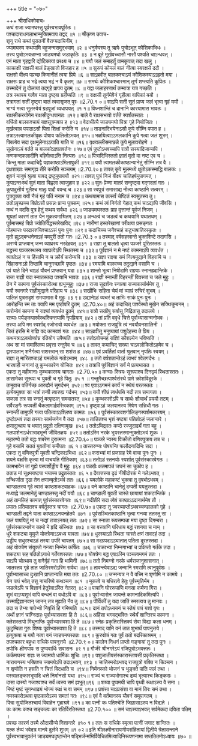 +++
title = "०७०"

+++
श्रीराधिकोवाच-  
कथं राजा ज्यामघस्तु पूर्वस्वभावपूरितः ।  
पश्चादाराधनलाभान्मुक्तिमवाप तद्वद् ॥१ ॥
श्रीकृष्ण उवाच-  
शृणु राधे कथां पुरातनीं वैराग्यदायिनीम् ।  
ज्यामघस्य कथयामि बहुजन्मसमुद्भवाम् ॥२ ॥
धनुर्मघस्य तु ऋषेः पुत्रोऽभूत् कौशिकाभिधः ।  
तस्य पुत्रोऽभवन्नाम्ना जाड्यमघो जडाकृतिः ॥३ ॥
न ब्रूते मूर्खवच्चासौ नासौ पश्यति चाऽन्धवत् ।  
एनं माता गृहद्वारि द्योटिकायां प्ररक्ष्य च ॥४ ॥
ययौ जलं समाहर्तुं ग्रामकूपात् तदा खलु ।  
काकाक्षी राक्षसी बालं प्रेङ्खातो विजहार ह ॥५ ॥
सुरूपं कोमलं बालं नीत्वा स्वरक्षसे ददौ ।  
राक्षसो वीक्ष्य पप्रच्छ किमानीतं त्वया प्रिये ॥६ ॥
साऽब्रवीत् बालकश्चाऽयं कौशिकस्याऽऽहृतो मया ।  
राक्षसः प्राह च भद्रे त्वया भद्रं न वै कृतम् ॥७ ॥
समर्थः कौशिकश्चास्मान् तूर्णं शप्स्यति कूपितः ।  
तस्मादेनं तु दोलायां तद्गृहे प्रापय द्रुतम् ॥८ ॥
यद्वा जलाहरणार्थं तन्मात्रा यत्र गच्छति ।  
तत्र स्थापय गत्वैव माता दृष्ट्वा ग्रहीष्यति ॥९ ॥
राक्षसी तूर्णमेवैनं गृहीत्वा वापिकां ययौ ।  
तत्रागतां सतीं दृष्ट्वा बालं त्ववासृजत् पुरः ॥2.70.१ ०॥
साऽपि सती सुतं प्राप्य जलं भृत्वा गृहं ययौ ।  
भाग्यं मत्वा सुतस्येयं ग्रहपूजां व्यधापयत् ॥१ १॥
विघ्नशान्तिं च दानानि कारयामास भावतः ।  
राक्षसीकरयोगेन राक्षसीदुग्धपानतः ॥१२॥
बाले वै राक्षसभावो वर्तते स्पर्शतस्ततः ।  
वर्धितो बालकश्चायं यज्ञसूत्रमवाप ह ॥१३॥
वेदाधीत्यै जाड्यमघो पित्रा गृहे नियोजितः ।  
मूर्खत्वान्न पपाठाऽसौ पिता शिक्षां करोति च ॥१४॥
ताडनादिभयेनाऽसौ कूपे सीम्नि पपात ह ।  
तत्राऽस्त्यामलकीवृक्षः पोषाय फलितोऽभवत् ॥१५॥
भक्षयित्वाऽऽमलकानि कूपे गत्वा जलं शुभम् ।  
पिबत्येव सदा वृक्षमूलेनाऽऽयाति याति च ॥१६॥
वृक्षवल्लीसमाछन्ने कूपे मूलावरोहणे ।  
सुखेनाऽयं वर्तते च बालकोऽज्ञातवर्तनः ॥१७॥
एवं पुष्टोऽभवच्चापि रात्रौ सस्यादिजान्यपि ।  
कणकन्दफलादीनि बहिर्गत्वाऽत्ति नित्यशः ॥१८॥
पित्रादिभिस्ततो ज्ञातं मृतो वा नष्ट एव च ।  
किन्तु माता कदाचिद्वै यज्ञकाष्ठाऽभिलाषुकी ॥१९॥
ययौ त्वामलकीकाष्ठान्यानेतुं सीम्नि तत्र वै ।  
वृक्षशाखाः समागृह्य तीरे करोति सञ्चयम् ॥2.70.२०॥
तावत् कूपे मूलमध्ये क्षुतोऽकस्माद्धि बालकः ।  
क्षुवनं मानुषं श्रुत्वा यावद् द्रष्टुमुपाययौ ॥२१॥
तावत् पुत्रं निजं वीक्ष्य चातिहर्षमुपागमत् ।  
कूपाऽन्तःस्थं सुतं माता विह्वला त्वाजुहाव ह ॥२२॥
सुतः प्रेम्णा मातरं सन्दृष्ट्वा गद्गदतां गतः ।  
कूपादुत्तीर्य मूलैश्च मातुः पादौ ववन्द च ॥२३॥
सा स्वपुत्रं समासाद्य नीत्वा काष्ठानि सत्वरम् ।  
पुत्रयुक्ता ययौ नैजं गृहं पतिं ननाम च ॥२४॥
कथयामास तत्सर्वं चेष्टितं स्वसुतस्य तु।  
ततोऽपृच्छच्च विप्रोऽसौ प्रसन्नः प्राप्य पुत्रकम् ॥२५॥
कथं त्वं निर्गतो गेहात् कथं चाऽद्यापि जीवसि ।  
कथं न वदसि पुत्र हेतुं कथय सर्वथा ॥२६॥
जाड्यमघस्ततः प्राह वृत्तान्तं पूर्वजं निजम् ।  
श्रूयतां कारणं तात येन मूकत्वमाश्रितम् ॥२७॥
अन्धत्वं च जडत्वं च कथयामि यथातथम् ।  
पूर्वमासमहं विप्रो ज्योतिर्विद्धस्तरेखविद् ॥२८॥
नारीणां हस्तरेखाणां परीक्षया प्रसङ्गतः ।  
मोहमाप्तः परदाररुचिश्चाऽऽसं पुनः पुनः ॥२९॥
कदाचिच्च जनैश्चाहं कटुभाषातिरस्कृतः ।  
मृतो ह्युऽद्बन्धनेनाऽहं यमपुरीं ततो गतः ॥2.70.३ ०॥
तस्माद् वर्षसहस्रान्ते भुक्तशिष्टे तदागसि ।  
अरण्ये प्राप्तवान् जन्म व्याघ्रस्य नरदेहवत् ॥३१ ॥
राज्ञा तु बालतो धृत्वा पञ्जरे पूरितस्ततः ।  
बद्धस्य पञ्जरस्थस्य व्याघ्रत्वेऽपि स्थितस्य च ॥३२॥
पूर्वज्ञानं न मे नष्टं कामनाऽपि व्यवर्धत ।  
व्याघ्रोऽहं न च हिंसामि न च क्रौर्यं करोम्यपि ॥३३ ॥
राज्ञा राज्ञ्या समं नित्यमुद्याने विहरामि च ।  
सिंहासनाऽग्रे तिष्ठामि चानुगच्छामि पृष्ठतः ॥३४॥
रमयामि बालवच्च तदुद्याने वसामि च ।  
एवं याते दिने चाऽहं यौवनं प्राप्तवान् यदा ॥३५॥
शान्तो भूत्वा निषीदामि राज्ञ्याः स्नानह्रदान्तिके ।  
राजा राज्ञी यदा स्नातस्तदा पश्यामि भावतः ॥३६॥
राज्ञी स्नान्तीं विहरन्तीं विवस्त्रां च जले मुहुः ।  
तेन मे कामना पूर्वसंस्कारोत्था ह्यभून्मुहुः ॥३७॥
राजा सुदर्शनः स्नात्वा राज्यकार्यार्थमेव तु ।  
ययौ स्वनगरे राज्ञीमुद्याने परिहाय च ॥३८॥
सखीभिः सहिता चेयं मां व्याघ्रं रुचिरं शुभम् ।  
पालितं पुत्रसदृशं रामयामास वै मुहुः ॥३ ९॥
उद्यानेऽहं व्यचरं च ताभिः साकं पुनः पुनः ।  
आरोहन्ति स्म ताः क्वापि मम पृष्ठोपरि द्रुतम् ॥2.70.४०॥
अहं कदाचित् पार्श्वस्थो मुखेन सक्थिचुम्बनम् ।  
करोम्येवं कामना मे राज्ञ्यां व्यवर्धत द्रुतम् ॥४१॥
रात्रौ सखीषु सर्वासु निद्रितासु तदालये ।  
रात्र्याः पर्यङ्कपार्श्वस्थश्चिन्तयामि नृपप्रियाम् ॥४२॥
तां प्रति ववृधे चित्ते पूर्वाभ्यासान्मनोभवः ।  
तस्या अपि मम स्पर्शाद् रजोभावो व्यवर्धत ॥४३॥
मयोक्ता राजपुत्रि त्वं नवयौवनशालिनी ।  
चित्तं हरसि मे राज्ञि वद कामवशं गतः ॥४४॥
साऽब्रवीत्तु मनुष्यायां पशुदेहस्य ते प्रिय ।  
कथमत्राऽऽवयोर्व्याघ्र रतियोग उपैष्यति ॥४५॥
ततोऽवोचमहं राज्ञि! कौशल्येन भविष्यति ।  
अथ सा मां समाश्लिष्य प्रवृत्ता रन्तुमेव च ॥४६॥
तावत् कयाचिद् सख्या चाऽवलोकितोऽहमेव च ।  
द्वारपालान् शनैर्गत्वा सशस्त्रान् सा शशंस ह ॥४७॥
एवं प्रवर्तितां वार्ता श्रुतवान् नृपतिः स्वयम् ।  
राज्ञा तु मारितश्चाऽहं यमलोकं गतोऽभवम् ॥४८ ॥
ततो वर्षशतान्तेऽहं त्वभवं श्वेतगर्दभः ।  
भारवाही जनानां तु कुम्भकारेण योजितः ॥४९॥
तत्रापि पूर्वविज्ञानं सर्वं मे प्रत्यभासत ।  
एकदा तु महीमानाः कुम्भकारस्य चागताः ॥2.70.५०॥
कन्याः स्त्रियः सुरूपाश्च दिनद्वयं स्थितास्ततः ।  
तासामेका सुरूपा च युवती च गृहे पितुः ॥५ १ ॥
गन्तुमैच्छत्पार्श्वसंस्थे ग्रामे क्रोशविदूरके ।  
तामुवाच पतिर्गच्छ आरुह्यैनं सुगर्दभम् ॥५२॥
श्व एवाऽऽगमनं कार्यं न स्थेयं परतस्ततः ।  
इत्येवमुक्ता सा भर्त्रा तन्वी त्वारुह्य गर्दभम् ॥५३॥
ययौ शीघ्रं त्वर्धपथि नदी तत्र समागता ।  
सजला तत्र सा स्नातुं मत्पृष्ठात् समवातरत् ॥५४॥
कुम्भकारोऽपि च सार्थः शौचार्थं प्रययौ तटम् ।  
सर्वैरङ्गैः रूपवतीं चैकलामार्द्रवस्त्रिकाम् ॥९५॥
दृष्ट्वाऽहं जलपानस्य मिषेण सन्निधौ गतः ।  
स्नान्तीं तामुपरि गत्वा पतित्वाऽऽश्लिष्य कामतः ॥५६॥
पूर्वसंस्कारवशगोलिङ्गस्पर्शमकारयम् ।  
दृष्टोऽभवं तदा तस्याः सार्थजनेन वै तदा ॥५७॥
ताडितश्च भृशं यष्ट्या पतितोऽहं जलान्तरे ।  
क्षणादुत्थाय च भयात् प्रद्रुतो दक्षिणामुखः ॥५८॥
ततोऽभिद्रवतः कण्ठे रज्जुदार्ढ्यं गता बहु ।  
गलपाशेनाऽर्धरात्रादभून्मे जीवितक्षयः ॥५९॥
ततोऽस्मि नरके भूयस्तस्मान्मुक्तोऽभवं शुकः ।  
महारण्ये ततो बद्धः शबरेण दुरात्मना ॥2.70.६०॥
पञ्जरे न्यस्य विक्रीतो वणिक्पुत्राय तत्र च ।  
गृहे वसामि सततं युवतीनां समीपतः ॥६ १॥
तास्तरुण्यः पोषयन्ति फलौदनादिभिः सदा ।  
एकदा तु वणिक्पुत्री युवती चन्द्रिकाऽभिधा ॥६२॥
कराभ्यां मां प्रजग्राह रेमे वाचा पुनः पुनः ।  
शयने वक्षसि कृत्वा मां वाचयति गीतिकाम् ॥६३॥
ततोऽहं स्तनयोः स्पर्शात् पूर्वसंस्कारवेगतः ।  
कामभावेन तां गुह्ये पस्पर्शोड्डीय वै मुहुः ॥६४॥
पन्नखैः क्षतमापन्नं जघनं सा चुकोप ह ।  
तताड मां सूक्ष्मयष्ट्या भयाच्च प्रद्रुतस्ततः ॥६ ५॥
दैवात्तस्या दृढं नीवीदोरकं मे गलेऽभवत् ।  
ग्रन्थिर्जाता दृढा तेन क्षणान्मृतोऽभवं ततः ॥६६॥
यमलोके महाकष्टं भुक्त्वा तु वृषभोऽभवम् ।  
चाण्डालस्य गृहे त्वासं काष्ठशकटवाहकः ॥६७॥
वने काष्ठानि चानेतुं दम्पती ययतुस्तदा ।  
मध्याह्ने जलमानेतुं चाण्डालस्तु नदीं ययौ ॥६८॥
चाण्डाली युवती चास्ते छायायां शकटान्तिके ।  
अहं तामलिहं कामात् पूर्वसंस्कारवेगतः ॥६९॥
नदीतीरे सदा त्वेवं काष्ठाऽऽदानार्थमेव तौ ।  
प्रयातः प्रतियातश्च वर्षर्तुस्तत्र चागतः ॥2.70.७०॥
एकदा तु ज्वरव्याप्तोऽभवच्चण्डालको गृहे ।  
चाण्डाली तद्वने याता काष्ठाऽऽनयनहेतवे ॥७१ ॥
पूर्वसञ्चितकाष्ठानि भृत्वा गन्त्र्या ततस्तु सा ।  
जलं पाययितुं मां च नद्यां तत्राऽनयत् ततः ॥७२॥
सा स्नाता रूपसम्पन्ना मया दृष्टा दिगम्बरा ।  
पूर्वसंस्कारभावेन कामो मे हृदि संस्थितः ॥७३ ॥
सा वस्त्राणि परिधाय बद्धं रशनया च माम् ।  
धुरे शकट्या युयुजे योक्त्रेणाऽऽबध्य यावता ॥७४॥
धुरस्याऽग्रे स्थिता चास्ते क्षणं तावदहं तदा ।  
उड्डीय सधुरश्चाऽहं तस्या उपरि चापतम् ॥७५॥
सा मदग्रपदाऽऽघातात् पतिता दूरतस्तदा ।  
अहं योक्त्रेण संयुक्तो गन्त्र्या निम्नेन कर्षितः ॥७६ ॥
चक्राभ्यां निम्नगाभ्यां च प्रक्षिप्तो गर्तके तदा ।  
शकट्या सह पतितोऽगाधे गर्तेवशस्ततः ॥७७॥
योक्त्रेण बद्ध एवाऽस्मि पञ्चत्वमगमं ततः ।  
साऽपि चोत्थाय तु शनैर्गृहं गता हि भामिनी ॥७८॥
ततो निमग्नो नरके धर्मराजानुशासनात् ।  
जातस्तव गृहे तात जातिस्मरोऽस्मि सर्वथा ॥७९॥
तावन्त्येवाऽद्य जन्मानि स्मरामि त्वानुपूर्वशः ।  
पूर्वाभ्यासाच्च दुःखानि प्राप्तान्यति मया ततः ॥2.70.८० ॥
जन्मन्यत्र न वै वच्मि न शृणोमि न कामये ।  
येन पापं भवेत् तत्तु नाचरिष्ये कथञ्चन ॥८१ ॥
मूकत्वे च बधिरत्वे हेतुः पूर्वस्मृतिर्मम ।  
जडत्वेऽपि च विज्ञानं हेतुरेवाऽस्ति नेतरत् ॥८२॥
पापानि घोररूपाणि मनसा कर्मणा गिरा ।  
शुभं वाऽप्यशुभं वापि बन्धनं वा वधोऽपि वा ॥८३॥
पूर्वाभ्यासेन जायन्ते कामनादिकमित्यपि ।  
तस्माद्विज्ञानवान् जानन् तत्र मुह्यति नैव तु ॥८४॥
पौर्विकीं तु यदा जातिं स्मरत्यत्र तु मानवः ।  
तदा स तेभ्यः पापेभ्यो निवृत्तिं हि गमिष्यति ॥८५॥
दानं तपोऽध्ययनं च स्तेयं पापं यशो वृषः ।  
अर्थो ज्ञानं चाग्निदाहः पूर्वाभ्यासवशा हि ते ॥८६॥
अहिंसा भगवद्भक्तिः स्थैर्यं शान्तिश्च कामना ।  
क्लेशस्तापो मिथुनाप्तिः पूर्वाभ्यासवशा हि ते ॥८७॥
स्नेहः प्रकृतिरास्तिक्यं सेवा विद्या कला धनम् ।  
कुटुम्बिता गुरुः शिष्यः पूर्वाभ्यासवशा हि ते ॥८८॥
तस्माद् यामि वनं तात शुभार्थं पापनुत्तये ।  
इत्युक्त्वा च ययौ नत्वा वनं जाड्यमघस्ततः ॥८९॥
कुरुक्षेत्रं गतः पूर्वं ततो बदरिकाश्रमम् ।  
तपश्चकार बहुधा राधिके पापनुत्तये ॥2.70.९ ०॥
कालेन निधनं प्राप्तो गङ्गायां तु तदा पुनः ।  
तपोभिः क्षीणपापः स पुण्यवार्धिः सवासनः ॥९ १॥
गौर्जरे श्रीनगरेऽयं रजिपुत्रोऽभवत्ततः ।  
कर्कमघस्य राज्ञः स ज्यामघो धार्मिकः शुचिः ॥९२॥
पशुजातीयसंस्कारास्तापसी प्रकृतिस्तथा ।  
नारायणस्य भक्तिश्च ज्यामघेऽपि तदाऽभवन् ॥९३ ॥
जातिस्मरोऽभवद् राजपुत्रो वक्ति न किञ्चन ।  
न शृणोति न हसति न चित्तं विदधाति च ॥९४॥
निर्मनस्को भोजनं च भुङ्क्ते पाति जलं तथा ।  
वस्त्रालङ्कारभूषादि धत्ते निर्मानसो यथा ॥९५॥
राज्यं च राज्यभोगाश्च द्रव्यं भृत्याश्च किङ्कराः ।  
दासा दास्यो गजाश्वाश्च सर्वं त्वस्य समं ह्यभूत्॥९६ ॥
शय्या पुष्पमयी चापि पृथ्वी रूक्षाऽस्य वै समा ।  
मिष्टं मृष्टं सुगन्धाढ्यं भोज्यं रूक्षं च वा समम् ॥९७॥
प्रशंसा चाऽप्रसंशा वा मानं तिरः समं तथा ।  
नमस्कारोऽथवा पृष्ठकारोऽस्य समतां गतः ॥९८॥
एवं वै वर्तमानस्य यौवनं समुपागतम् ।  
पित्रा सुयोजितश्चायं विवाहेन गृहाश्रमे ॥९१॥
का पत्नी कः पतिश्चेति जिज्ञासाऽस्य न विद्यते ।  
कः कामः कश्च सङ्कल्पः का रतिर्विरतिस्तथा ॥2.70.१०० ॥
समं चाऽस्याऽभवत् सर्वमेकदा दयिता पतिम् ।  
प्रपच्छ कारणं तस्मै औदासीन्ये निशान्तरे ॥१० १॥
ततः स राधिके स्मृत्वा पत्नीं जगाद शान्तितः ।  
यत्क र्तव्यं भवेदत्र मानवे दुर्लभे शुभम् ॥१ ०२॥
इति श्रीलक्ष्मीनारायणीयसंहितायां द्वितीये त्रेतासन्ताने पूर्वस्वभावानुवर्तनं जाड्यमघदृष्टान्तेन षड्भिर्जन्मभिर्विवेचितमित्यादिनिरूपणनामा सप्ततितमोऽध्यायः ॥७० ॥
    
